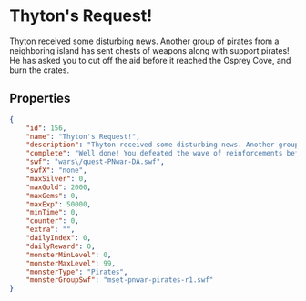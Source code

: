# Thyton's Request!

Thyton received some disturbing news. Another group of pirates from a neighboring island has sent chests of weapons along with support pirates! He has asked you to cut off the aid before it reached the Osprey Cove, and burn the crates.

## Properties

```json
{
    "id": 156,
    "name": "Thyton's Request!",
    "description": "Thyton received some disturbing news. Another group of pirates from a neighboring island has sent chests of weapons along with support pirates! He has asked you to cut off the aid before it reached the Osprey Cove, and burn the crates.",
    "complete": "Well done! You defeated the wave of reinforcements before they could reach Osprey Cove, and burned the crates of weapons to the ground, but more help will be coming! Prepare yourself hero!",
    "swf": "wars\/quest-PNwar-DA.swf",
    "swfX": "none",
    "maxSilver": 0,
    "maxGold": 2000,
    "maxGems": 0,
    "maxExp": 50000,
    "minTime": 0,
    "counter": 0,
    "extra": "",
    "dailyIndex": 0,
    "dailyReward": 0,
    "monsterMinLevel": 0,
    "monsterMaxLevel": 99,
    "monsterType": "Pirates",
    "monsterGroupSwf": "mset-pnwar-pirates-r1.swf"
}
```

